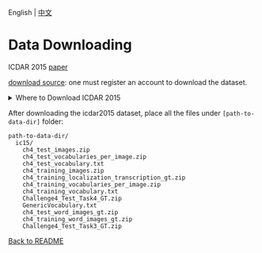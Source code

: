 English | [中文](../../cn/datasets/icdar2015_CN.md)

# Data Downloading
ICDAR 2015 [paper](https://rrc.cvc.uab.es/?ch=4) 

[download source](https://rrc.cvc.uab.es/?ch=4&com=downloads): one must register an account to download the dataset.

<details>
  <summary>Where to Download ICDAR 2015</summary>

### Word Recognition

Training Set

- [Training Set Word Images, along with Transcriptions Ground truth (40.5MB)](https://rrc.cvc.uab.es/?com=downloads&action=download&ch=4&f=aHR0cHM6Ly9ycmMuY3ZjLnVhYi5lcy8/Y29tPWRvd25sb2FkcyZhY3Rpb249ZG93bmxvYWQmZmlsZT1jaDRfdHJhaW5pbmdfd29yZF9pbWFnZXNfZ3Quemlw).- ~4468 cut out word images corresponding to the axis oriented bounding boxes of the words are provided along with a single text file with the relative coordinates of the bounding shape within each word image. Transcription ground truth is provided in a single txt file.

Test Set

- [Test Set Word Images (21.5MB)](https://rrc.cvc.uab.es/?com=downloads&action=download&ch=4&f=aHR0cHM6Ly9ycmMuY3ZjLnVhYi5lcy8/Y29tPWRvd25sb2FkcyZhY3Rpb249ZG93bmxvYWQmZmlsZT1jaDRfdGVzdF93b3JkX2ltYWdlc19ndC56aXA=).- 2077 cut out word images corresponding to the axis oriented bounding boxes of the words are provided along with a single text file with the relative coordinates of the bounding shape within each word image. You can submit your results for this Task over the images of the test set through the My Methods section.

- [Test Set Ground Truth (49Kb)](https://rrc.cvc.uab.es/?com=downloads&action=download&ch=4&f=aHR0cHM6Ly9ycmMuY3ZjLnVhYi5lcy9kb3dubG9hZHMvQ2hhbGxlbmdlNF9UZXN0X1Rhc2szX0dULnR4dA==). - A single text file with the transcriptions of the 2077 images of the test set. Each line corresponds to an image of the test set.

### E2E
Training Set


[source](https://rrc.cvc.uab.es/?ch=4&com=downloads)

- [Training Set Images (88.5MB)](https://rrc.cvc.uab.es/?com=downloads&action=download&ch=4&f=aHR0cHM6Ly9ycmMuY3ZjLnVhYi5lcy8/Y29tPWRvd25sb2FkcyZhY3Rpb249ZG93bmxvYWQmZmlsZT1jaDRfdHJhaW5pbmdfaW1hZ2VzLnppcA==).- 1000 images obtained with wearable cameras

- [Training Set Vocabulary (16KB)](https://rrc.cvc.uab.es/?com=downloads&action=download&ch=4&f=aHR0cHM6Ly9ycmMuY3ZjLnVhYi5lcy8/Y29tPWRvd25sb2FkcyZhY3Rpb249ZG93bmxvYWQmZmlsZT1jaDRfdHJhaW5pbmdfdm9jYWJ1bGFyeS50eHQ=).- Vocabulary of all words (words of 3 characters or longer comprising only letters) appearing in the training set

- [Training Set Per-image Vocabularies (504KB)](https://rrc.cvc.uab.es/?com=downloads&action=download&ch=4&f=aHR0cHM6Ly9ycmMuY3ZjLnVhYi5lcy8/Y29tPWRvd25sb2FkcyZhY3Rpb249ZG93bmxvYWQmZmlsZT1jaDRfdHJhaW5pbmdfdm9jYWJ1bGFyaWVzX3Blcl9pbWFnZS56aXA=).- Vocabularies of 100 words per image, comprising the words appearing in the image plus distractors

- [Training Set Localisation and Transcription Ground Truth (157KB)](https://rrc.cvc.uab.es/?com=downloads&action=download&ch=4&f=aHR0cHM6Ly9ycmMuY3ZjLnVhYi5lcy8/Y29tPWRvd25sb2FkcyZhY3Rpb249ZG93bmxvYWQmZmlsZT1jaDRfdHJhaW5pbmdfbG9jYWxpemF0aW9uX3RyYW5zY3JpcHRpb25fZ3Quemlw).- 1000 text files with word level localisation and transcription ground truth

Test Set

- [Test Set Images (43.3MB)](https://rrc.cvc.uab.es/?com=downloads&action=download&ch=4&f=aHR0cHM6Ly9ycmMuY3ZjLnVhYi5lcy8/Y29tPWRvd25sb2FkcyZhY3Rpb249ZG93bmxvYWQmZmlsZT1jaDRfdGVzdF9pbWFnZXMuemlw).- 500 images obtained with wearable cameras. You can submit your results for this Task over the images of the test set through the My Methods section.

- [Test Set Vocabulary (8KB)](https://rrc.cvc.uab.es/?com=downloads&action=download&ch=4&f=aHR0cHM6Ly9ycmMuY3ZjLnVhYi5lcy8/Y29tPWRvd25sb2FkcyZhY3Rpb249ZG93bmxvYWQmZmlsZT1jaDRfdGVzdF92b2NhYnVsYXJ5LnR4dA==).- Vocabulary of all words (words of 3 characters or longer comprising only letters) appearing in the test set

- [Test Set Per-image Vocabularies (248KB)](https://rrc.cvc.uab.es/?com=downloads&action=download&ch=4&f=aHR0cHM6Ly9ycmMuY3ZjLnVhYi5lcy8/Y29tPWRvd25sb2FkcyZhY3Rpb249ZG93bmxvYWQmZmlsZT1jaDRfdGVzdF92b2NhYnVsYXJpZXNfcGVyX2ltYWdlLnppcA==).- Vocabularies of 100 words per image, comprising the words appearing in the image plus distractors

- [Test Set Ground Truth (244Kb)](https://rrc.cvc.uab.es/?com=downloads&action=download&ch=4&f=aHR0cHM6Ly9ycmMuY3ZjLnVhYi5lcy9kb3dubG9hZHMvQ2hhbGxlbmdlNF9UZXN0X1Rhc2s0X0dULnppcA==). - 500 text files with text localisation bounding boxes for the images of the test set.

Other

- [Generic Vocabulary (796KB)](https://rrc.cvc.uab.es/?com=downloads&action=download&ch=4&f=aHR0cHM6Ly9ycmMuY3ZjLnVhYi5lcy8/Y29tPWRvd25sb2FkcyZhY3Rpb249ZG93bmxvYWQmZmlsZT1HZW5lcmljVm9jYWJ1bGFyeS50eHQ=).- A vocabulary of about 90k words derived from the dataset publicly available here. Please consult [1,2] for further information as well as the disclaimer in the vocabulary file itself.


References
1. M. Jaderberg, K. Simonyan, A. Vedaldi, and A. Zisserman, "Synthetic data and artificial neural networks for natural scene text recognition", arXiv preprint arXiv:1406.2227, 2014
2. M. Jaderberg, K. Simonyan, A. Vedaldi, and A. Zisserman, "Reading Text in the Wild with Convolutional Neural Networks", arXiv preprint arXiv:1412.1842, 2014

</details>


After downloading the icdar2015 dataset, place all the files under `[path-to-data-dir]` folder:
```
path-to-data-dir/
  ic15/
    ch4_test_images.zip
    ch4_test_vocabularies_per_image.zip
    ch4_test_vocabulary.txt
    ch4_training_images.zip
    ch4_training_localization_transcription_gt.zip
    ch4_training_vocabularies_per_image.zip
    ch4_training_vocabulary.txt
    Challenge4_Test_Task4_GT.zip
    GenericVocabulary.txt
    ch4_test_word_images_gt.zip
    ch4_training_word_images_gt.zip
    Challenge4_Test_Task3_GT.zip
```

[Back to README](../../../tools/dataset_converters/README.md)
